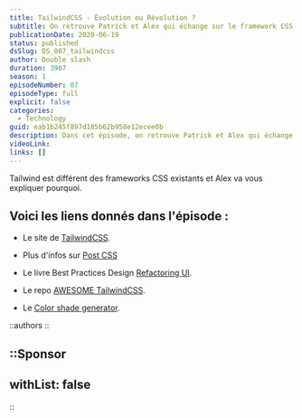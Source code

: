 ```yaml
---
title: TailwindCSS - Évolution ou Révolution ?
subtitle: On retrouve Patrick et Alex qui échange sur le framework CSS Tailwind, son fonctionnement et son paradigme.
publicationDate: 2020-06-19
status: published
dsSlug: DS_007_tailwindcss
author: Double slash
duration: 3907
season: 1
episodeNumber: 07
episodeType: full
explicit: false
categories:
  - Technology
guid: eab1b245f897d185b62b958e12ecee0b
description: Dans cet épisode, on retrouve Patrick et Alex qui échange sur le framework CSS Tailwind. Quels sont les avantages à utiliser encore un framework CSS ? Quel est le fonctionnement de Tailwind ?
videoLink:
links: []
---
```


Tailwind est différent des frameworks CSS existants et Alex va vous expliquer pourquoi.

## Voici les liens donnés dans l'épisode :

- Le site de [TailwindCSS](https://tailwindcss.com/).

- Plus d'infos sur [Post CSS](https://postcss.org/)

- Le livre Best Practices Design [Refactoring UI](https://refactoringui.com/book).

- Le repo [AWESOME TailwindCSS](https://github.com/aniftyco/awesome-tailwindcss).

- Le [Color shade generator](https://javisperez.github.io/tailwindcolorshades/#/).

::authors
::

::Sponsor
---
withList: false
---
::